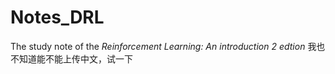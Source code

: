 # Notes_DRL
 The study note of the *Reinforcement Learning: An introduction 2 edtion*
    我也不知道能不能上传中文，试一下